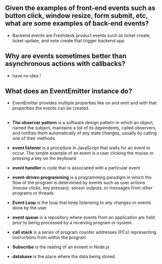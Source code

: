 
## Given the examples of front-end events such as button click, window resize, form submit, etc, what are some examples of back-end events?
- Backend events are Freshdesk product events such as ticket create, ticket update, and note create that trigger backend app


## Why are events sometimes better than asynchronous actions with callbacks?
- have no idea !

## What does an EventEmitter instance do?
- EventEmitter provides multiple properties like on and emit and with that properities the events can be created.

## 

* **The observer pattern** is a software design pattern in which an object, named the subject, maintains a list of its dependents, called observers, and notifies them automatically of any state changes, usually by calling one of their methods.

* **event listener** is a procedure in JavaScript that waits for an event to occur. The simple example of an event is a user clicking the mouse or pressing a key on the keyboard

* **event handler** is code that is associated with a particular event

* **event-driven programming** is a programming paradigm in which the flow of the program is determined by events such as user actions (mouse clicks, key presses), sensor outputs, or messages from other programs or threads

* **Event Loop** is the loop that keep listeneing to any vhanges or events done by the user

* **event queue** is a repository where events from an application are held prior to being processed by a receiving program or system. 

* **call stack** is a series of program counter addresses (PCs) representing instructions from within the program

* **Subscribe** is the reating of an evnent in Node.js

* **database** is the place where the data being stored.



